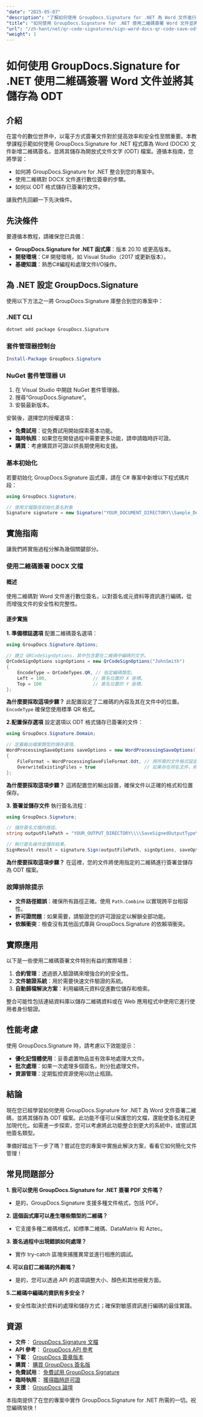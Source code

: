 ```yaml
---
"date": "2025-05-07"
"description": "了解如何使用 GroupDocs.Signature for .NET 為 Word 文件進行二維碼數位簽名，包括將簽名文件儲存為 ODT 檔案。這對於增強文件安全性非常有用。"
"title": "如何使用 GroupDocs.Signature for .NET 使用二維碼簽署 Word 文件並將其儲存為 ODT"
"url": "/zh-hant/net/qr-code-signatures/sign-word-docs-qr-code-save-odt-groupdocs/"
"weight": 1
---
```


# 如何使用 GroupDocs.Signature for .NET 使用二維碼簽署 Word 文件並將其儲存為 ODT

## 介紹

在當今的數位世界中，以電子方式簽署文件對於提高效率和安全性至關重要。本教學課程示範如何使用 GroupDocs.Signature for .NET 程式庫為 Word (DOCX) 文件新增二維碼簽名，並將其儲存為開放式文件文字 (ODT) 檔案。遵循本指南，您將學習：

- 如何將 GroupDocs.Signature for .NET 整合到您的專案中。
- 使用二維碼對 DOCX 文件進行數位簽章的步驟。
- 如何以 ODT 格式儲存已簽署的文件。

讓我們先回顧一下先決條件。

## 先決條件

要遵循本教程，請確保您已具備：

- **GroupDocs.Signature for .NET 函式庫**：版本 20.10 或更高版本。
- **開發環境**：C# 開發環境，如 Visual Studio（2017 或更新版本）。
- **基礎知識**：熟悉C#編程和處理文件I/O操作。

## 為 .NET 設定 GroupDocs.Signature

使用以下方法之一將 GroupDocs.Signature 庫整合到您的專案中：

### .NET CLI
```bash
dotnet add package GroupDocs.Signature
```

### 套件管理器控制台
```powershell
Install-Package GroupDocs.Signature
```

### NuGet 套件管理器 UI
1. 在 Visual Studio 中開啟 NuGet 套件管理器。
2. 搜尋“GroupDocs.Signature”。
3. 安裝最新版本。

安裝後，選擇您的授權選項：

- **免費試用**：從免費試用開始探索基本功能。
- **臨時執照**：如果您在開發過程中需要更多功能，請申請臨時許可證。
- **購買**：考慮購買許可證以供長期使用和支援。

### 基本初始化
若要初始化 GroupDocs.Signature 函式庫，請在 C# 專案中新增以下程式碼片段：
```csharp
using GroupDocs.Signature;

// 使用文檔路徑初始化簽名對象
Signature signature = new Signature("YOUR_DOCUMENT_DIRECTORY\\Sample_DocxToOdt.docx");
```

## 實施指南

讓我們將實施過程分解為幾個關鍵部分。

### 使用二維碼簽署 DOCX 文檔

#### 概述
使用二維碼對 Word 文件進行數位簽名，以對簽名或元資料等資訊進行編碼，從而增強文件的安全性和完整性。

#### 逐步實施
**1. 準備標誌選項**
配置二維碼簽名選項：
```csharp
using GroupDocs.Signature.Options;

// 建立 QRCodeSignOptions，其中包含要在二維碼中編碼的文字。
QrCodeSignOptions signOptions = new QrCodeSignOptions("JohnSmith")
{
    EncodeType = QrCodeTypes.QR, // 指定編碼類型。
    Left = 100,                 // 簽名位置的 X 座標。
    Top = 100                   // 簽名位置的 Y 座標。
};
```

**為什麼要採取這項步驟？**
此配置設定了二維碼的內容及其在文件中的位置。 `EncodeType` 確保您使用標準 QR 格式。

**2.配置保存選項**
設定選項以 ODT 格式儲存已簽署的文件：
```csharp
using GroupDocs.Signature.Domain;

// 定義輸出檔案類型的儲存選項。
WordProcessingSaveOptions saveOptions = new WordProcessingSaveOptions()
{
    FileFormat = WordProcessingSaveFileFormat.Odt, // 將所需的文件格式設定為 ODT。
    OverwriteExistingFiles = true                  // 如果存在同名文件，則允許覆蓋。
};
```

**為什麼要採取這項步驟？**
這將配置您的輸出設置，確保文件以正確的格式和位置保存。

**3. 簽署並儲存文件**
執行簽名流程：
```csharp
using GroupDocs.Signature;

// 儲存簽名文檔的路徑。
string outputFilePath = "YOUR_OUTPUT_DIRECTORY\\\\SaveSignedOutputType\\\\Sample_DocxToOdt.odt";

// 執行簽名操作並儲存結果。
SignResult result = signature.Sign(outputFilePath, signOptions, saveOptions);
```

**為什麼要採取這項步驟？**
在這裡，您的文件將使用指定的二維碼進行簽署並儲存為 ODT 檔案。

### 故障排除提示
- **文件路徑錯誤**：確保所有路徑正確。使用 `Path.Combine` 以實現跨平台相容性。
- **許可證問題**：如果需要，請驗證您的許可證設定以解鎖全部功能。
- **依賴衝突**：檢查沒有其他函式庫與 GroupDocs.Signature 的依賴項衝突。

## 實際應用

以下是一些使用二維碼簽署文件特別有益的實際場景：
1. **合約管理**：透過嵌入驗證碼來增強合約的安全性。
2. **文件驗證系統**：用於需要快速文件驗證的系統。
3. **自動歸檔解決方案**：利用編碼元資料促進數位儲存和檢索。

整合可能性包括連結資料庫以儲存二維碼資料或在 Web 應用程式中使用它進行使用者身份驗證。

## 性能考慮
使用 GroupDocs.Signature 時，請考慮以下效能提示：
- **優化記憶體使用**：妥善處置物品並有效率地處理大文件。
- **批次處理**：如果一次處理多個簽名，則分批處理文件。
- **資源管理**：定期監控資源使用以防止瓶頸。

## 結論
現在您已經學習如何使用 GroupDocs.Signature for .NET 為 Word 文件簽署二維碼，並將其儲存為 ODT 檔案。此功能不僅可以保護您的文檔，還能使簽名流程更加現代化。如需進一步探索，您可以考慮將此功能整合到更大的系統中，或嘗試其他簽名類型。

準備好踏出下一步了嗎？嘗試在您的專案中實施此解決方案，看看它如何簡化文件管理！

## 常見問題部分
**1. 我可以使用 GroupDocs.Signature for .NET 簽署 PDF 文件嗎？**
   - 是的，GroupDocs.Signature 支援多種文件格式，包括 PDF。
   
**2. 這個函式庫可以產生哪些類型的二維碼？**
   - 它支援多種二維碼格式，如標準二維碼、DataMatrix 和 Aztec。

**3. 簽名過程中出現錯誤如何處理？**
   - 實作 try-catch 區塊來捕獲異常並進行相應的調試。

**4. 可以自訂二維碼的外觀嗎？**
   - 是的，您可以透過 API 的選項調整大小、顏色和其他視覺方面。

**5.二維碼中編碼的資訊有多安全？**
   - 安全性取決於資料的處理和儲存方式；確保對敏感資訊進行編碼的最佳實踐。

## 資源
- **文件**： [GroupDocs.Signature 文檔](https://docs.groupdocs.com/signature/net/)
- **API 參考**： [GroupDocs API 參考](https://reference.groupdocs.com/signature/net/)
- **下載**： [GroupDocs 簽章版本](https://releases.groupdocs.com/signature/net/)
- **購買**： [購買 GroupDocs 簽名版](https://purchase.groupdocs.com/buy)
- **免費試用**： [免費試用 GroupDocs Signature](https://releases.groupdocs.com/signature/net/)
- **臨時執照**： [獲得臨時許可證](https://purchase.groupdocs.com/temporary-license/)
- **支援**： [GroupDocs 論壇](https://forum.groupdocs.com/c/signature/)

本指南提供了在您的專案中實作 GroupDocs.Signature for .NET 所需的一切。祝您編碼愉快！